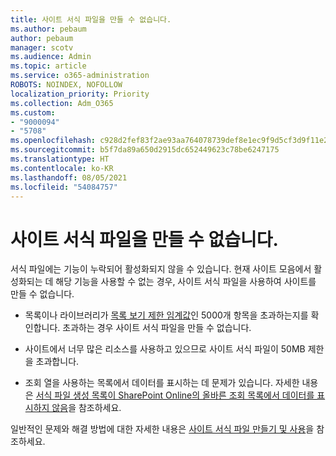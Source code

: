 ```yaml
---
title: 사이트 서식 파일을 만들 수 없습니다.
ms.author: pebaum
author: pebaum
manager: scotv
ms.audience: Admin
ms.topic: article
ms.service: o365-administration
ROBOTS: NOINDEX, NOFOLLOW
localization_priority: Priority
ms.collection: Adm_O365
ms.custom:
- "9000094"
- "5708"
ms.openlocfilehash: c928d2fef83f2ae93aa764078739def8e1ec9f9d5cf3d9f11e22cd20702d4ddd
ms.sourcegitcommit: b5f7da89a650d2915dc652449623c78be6247175
ms.translationtype: HT
ms.contentlocale: ko-KR
ms.lasthandoff: 08/05/2021
ms.locfileid: "54084757"
---
```

# <a name="site-template-cannot-be-created"></a>사이트 서식 파일을 만들 수 없습니다.

서식 파일에는 기능이 누락되어 활성화되지 않을 수 있습니다. 현재 사이트 모음에서 활성화되는 데 해당 기능을 사용할 수 없는 경우, 사이트 서식 파일을 사용하여 사이트를 만들 수 없습니다.

- 목록이나 라이브러리가 [목록 보기 제한 임계값](https://support.office.com/article/Manage-large-lists-and-libraries-in-SharePoint-B8588DAE-9387-48C2-9248-C24122F07C59)인 5000개 항목을 초과하는지를 확인합니다. 초과하는 경우 사이트 서식 파일을 만들 수 없습니다.

- 사이트에서 너무 많은 리소스를 사용하고 있으므로 사이트 서식 파일이 50MB 제한을 초과합니다.

- 조회 열을 사용하는 목록에서 데이터를 표시하는 데 문제가 있습니다. 자세한 내용은 [서식 파일 생성 목록이 SharePoint Online의 올바른 조회 목록에서 데이터를 표시하지 않음](https://docs.microsoft.com/sharepoint/support/lists-and-libraries/template-generated-list-incorrect-data)을 참조하세요.

일반적인 문제와 해결 방법에 대한 자세한 내용은 [사이트 서식 파일 만들기 및 사용](https://support.office.com/article/Create-and-use-site-templates-60371B0F-00E0-4C49-A844-34759EBDD989)을 참조하세요.

